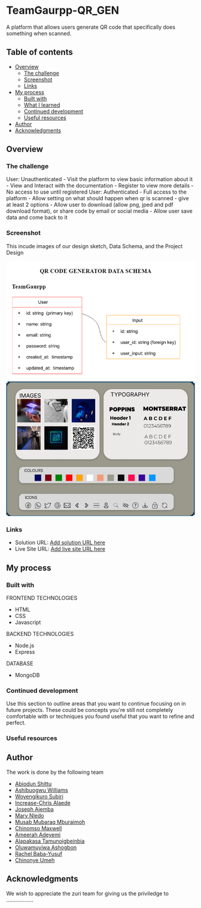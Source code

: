 # TeamGaurpp-QR_GEN
A platform that allows users generate QR code that specifically does something when scanned.

## Table of contents

- [Overview](#overview)
  - [The challenge](#the-challenge)
  - [Screenshot](#screenshot)
  - [Links](#links)
- [My process](#my-process)
  - [Built with](#built-with)
  - [What I learned](#what-i-learned)
  - [Continued development](#continued-development)
  - [Useful resources](#useful-resources)
- [Author](#author)
- [Acknowledgments](#acknowledgments)

## Overview

### The challenge

User: Unauthenticated
    - Visit the platform to view basic information about it
    - View and Interact with the documentation
    - Register to view more details
    - No access to use until registered
User: Authenticated
    - Full access to the platform
    - Allow setting on what should happen when qr is scanned - give at least 2 options
    - Allow user to download (allow png, jped and pdf download format), or share code by email or social media
    - Allow user save data and come back to it


### Screenshot
This incude images of our design sketch, Data Schema, and the Project Design


![](images/data-schema.PNG)
![](images/mood-board.PNG)


### Links

- Solution URL: [Add solution URL here](https://your-solution-url.com)
- Live Site URL: [Add live site URL here](https://your-live-site-url.com)

## My process

### Built with

FRONTEND TECHNOLOGIES
- HTML
- CSS
- Javascript

BACKEND TECHNOLOGIES
- Node.js
- Express

DATABASE
- MongoDB


### Continued development

Use this section to outline areas that you want to continue focusing on in future projects. These could be concepts you're still not completely comfortable with or techniques you found useful that you want to refine and perfect.


### Useful resources


## Author
The work is done by the following team

 - [Abiodun Shittu](https://www.github.com/Abiodun-Shittu)
 - [Ashibuogwu Williams](https://www.github.com/wbizmo)
 - [Woyengikuro Subiri](https://www.github.com/Kurolinks)
 - [Increase-Chris Alaede](https://www.github.com/Ra-Kim)
 - [Joseph Ajemba](https://www.github.com/Scotcee)
 - [Mary Nledo](https://www.github.com/MaryJaneFrances)
 - [Musab Mubaraq Mburaimoh](https://www.github.com/kingmusab-tmt)
 - [Chinomso Maxwell](https://www.github.com/Maxlizzy)
 - [Ameerah Adeyemi](https://www.github.com/Ameerah10)
 - [Alapakasa Tamunoigbeinbia](https://www.github.com/Alapakasa11)
 - [Oluwamuyiwa Ashogbon](https://www.github.com/Ekstasee007)
 - [Rachel Baba-Yusuf](https://www.github.com/Awesomerach)
 - [Chinonye Umeh](https://www.github.com/Umeh-Chinonye)



## Acknowledgments

We wish to appreciate the zuri team for giving us the priviledge to ..................


